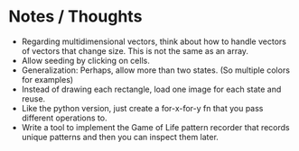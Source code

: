 # Notes / Thoughts

- Regarding multidimensional vectors, think about how to handle vectors of vectors that change size. This is not the same as an array.
- Allow seeding by clicking on cells.
- Generalization: Perhaps, allow more than two states. (So multiple colors for examples)
- Instead of drawing each rectangle, load one image for each state and reuse.
- Like the python version, just create a for-x-for-y fn that you pass different operations to.
- Write a tool to implement the Game of Life pattern recorder that records unique patterns and then you can inspect them later.
